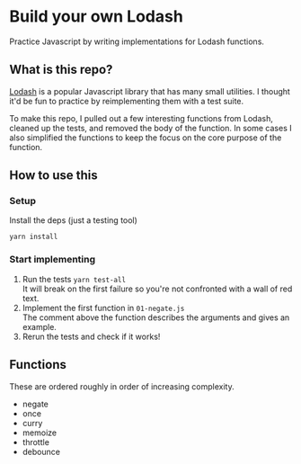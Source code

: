 # Build your own Lodash
Practice Javascript by writing implementations for Lodash functions.

## What is this repo?
[Lodash](https://lodash.com/) is a popular Javascript library that has many small utilities.
I thought it'd be fun to practice by reimplementing them with a test suite.

To make this repo, I pulled out a few interesting functions from Lodash, cleaned up the tests, and removed the body of the function.
In some cases I also simplified the functions to keep the focus on the core purpose of the function.

## How to use this

### Setup
Install the deps (just a testing tool)
```
yarn install
```

### Start implementing
1. Run the tests `yarn test-all`  
It will break on the first failure so you're not confronted with a wall of red text.
2. Implement the first function in `01-negate.js`  
The comment above the function describes the arguments and gives an example.
3. Rerun the tests and check if it works!


## Functions
These are ordered roughly in order of increasing complexity.
* negate
* once
* curry
* memoize
* throttle
* debounce
